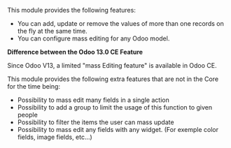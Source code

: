 This module provides the following features:

- You can add, update or remove the values of more than one records on
  the fly at the same time.
- You can configure mass editing for any Odoo model.

**Difference between the Odoo 13.0 CE Feature**

Since Odoo V13, a limited "mass Editing feature" is available in Odoo
CE.

This module provides the following extra features that are not in the
Core for the time being:

- Possibility to mass edit many fields in a single action
- Possibility to add a group to limit the usage of this function to
  given people
- Possibility to filter the items the user can mass update
- Possibility to mass edit any fields with any widget. (For exemple
  color fields, image fields, etc...)
